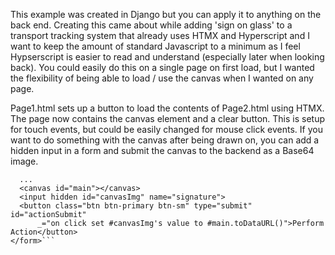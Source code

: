 This example was created in Django but you can apply it to anything on the back end. Creating this came about while adding 'sign on glass' to a transport tracking system
that already uses HTMX and Hyperscript and I want to keep the amount of standard Javascript to a minimum as I feel Hypserscript is easier to read and understand (especially later when looking back).
You could easily do this on a single page on first load, but I wanted the flexibility of being able to load / use the canvas when I wanted on any page.

Page1.html sets up a button to load the contents of Page2.html using HTMX.
The page now contains the canvas element and a clear button. This is setup for touch events, but could be easily changed for mouse click events.
If you want to do something with the canvas after being drawn on, you can add a hidden input in a form and submit the canvas to the backend as a Base64 image.

```<form>
  ...
  <canvas id="main"></canvas>
  <input hidden id="canvasImg" name="signature">
  <button class="btn btn-primary btn-sm" type="submit" id="actionSubmit"
      _="on click set #canvasImg's value to #main.toDataURL()">Perform Action</button>
</form>```

